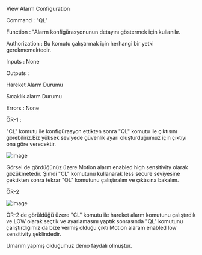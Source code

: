 View Alarm Configuration

Command : "QL"

Function : "Alarm konfigürasyonunun detayını göstermek için kullanılır.

Authorization : Bu komutu çalıştırmak için herhangi bir yetki gerekmemektedir.

Inputs : None

Outputs : 

Hareket Alarm Durumu

Sıcaklık alarm Durumu

Errors : None

ÖR-1 :

"CL" komutu ile konfigürasyon ettikten sonra "QL" komutu ile çıktısını görebiliriz.Biz yüksek seviyede güvenlik ayarı
oluşturduğumuz için çıktıyı ona göre verecektir.

![image](https://user-images.githubusercontent.com/77227227/196167917-008b41ea-efde-455d-9b27-a5d402554382.png)

Görsel de gördüğünüz üzere Motion alarm enabled high sensitivity olarak gözükmetedir. Şimdi "CL" komutunu kullanarak less secure
seviyesine çektikten sonra tekrar "QL" komutunu çalıştıralım ve çıktısına bakalım.

ÖR-2

![image](https://user-images.githubusercontent.com/77227227/196168227-3bd49610-e33f-42f1-a8ed-31fd8b05b444.png)

ÖR-2 de görüldüğü üzere "CL" komutu ile hareket alarm komutunu çalıştırdık ve LOW olarak seçtik ve ayarlamasını yaptık sonrasında
"QL" komutunu çalıştırdığımız da bize vermiş olduğu çıktı Motion alaram enabled low sensitivity şeklindedir.

Umarım yapmış olduğumuz demo faydalı olmuştur.
